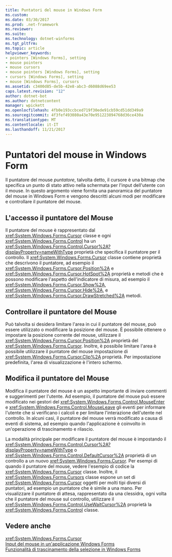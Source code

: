 ```yaml
---
title: Puntatori del mouse in Windows Form
ms.custom: 
ms.date: 03/30/2017
ms.prod: .net-framework
ms.reviewer: 
ms.suite: 
ms.technology: dotnet-winforms
ms.tgt_pltfrm: 
ms.topic: article
helpviewer_keywords:
- pointers [Windows Forms], setting
- mouse pointers
- mouse cursors
- mouse pointers [Windows Forms], setting
- cursors [Windows Forms], setting
- mouse [Windows Forms], cursors
ms.assetid: c3400d85-de5b-42e8-abc3-d6088d69ee53
caps.latest.revision: "12"
author: dotnet-bot
ms.author: dotnetcontent
manager: wpickett
ms.openlocfilehash: 4fb0e193ccbced719f30ede91cb59cd51dd349a9
ms.sourcegitcommit: 4f3fef493080a43e70e951223894768d36ce430a
ms.translationtype: MT
ms.contentlocale: it-IT
ms.lasthandoff: 11/21/2017
---
```

# <a name="mouse-pointers-in-windows-forms"></a>Puntatori del mouse in Windows Form
Il puntatore del mouse *puntatore*, talvolta detto, il cursore è una bitmap che specifica un punto di stato attivo nella schermata per l'input dell'utente con il mouse. In questo argomento viene fornita una panoramica del puntatore del mouse in Windows Form e vengono descritti alcuni modi per modificare e controllare il puntatore del mouse.  
  
## <a name="accessing-the-mouse-pointer"></a>L'accesso il puntatore del Mouse  
 Il puntatore del mouse è rappresentato dal <xref:System.Windows.Forms.Cursor> classe e ogni <xref:System.Windows.Forms.Control> ha un <xref:System.Windows.Forms.Control.Cursor%2A?displayProperty=nameWithType> proprietà che specifica il puntatore per il controllo. Il <xref:System.Windows.Forms.Cursor> classe contiene proprietà che descrivono il puntatore, ad esempio il <xref:System.Windows.Forms.Cursor.Position%2A> e <xref:System.Windows.Forms.Cursor.HotSpot%2A> proprietà e metodi che è possono modificare l'aspetto dell'indicatore di misura, ad esempio il <xref:System.Windows.Forms.Cursor.Show%2A>, <xref:System.Windows.Forms.Cursor.Hide%2A>, e <xref:System.Windows.Forms.Cursor.DrawStretched%2A> metodi.  
  
## <a name="controlling-the-mouse-pointer"></a>Controllare il puntatore del Mouse  
 Può talvolta si desidera limitare l'area in cui il puntatore del mouse, può essere utilizzato o modificare la posizione del mouse. È possibile ottenere o impostare la posizione corrente del mouse, utilizzare il <xref:System.Windows.Forms.Cursor.Position%2A> proprietà del <xref:System.Windows.Forms.Cursor>. Inoltre, è possibile limitare l'area è possibile utilizzare il puntatore del mouse impostazione di <xref:System.Windows.Forms.Cursor.Clip%2A> proprietà. Per impostazione predefinita, l'area di visualizzazione è l'intero schermo.  
  
## <a name="changing-the-mouse-pointer"></a>Modifica il puntatore del Mouse  
 Modifica il puntatore del mouse è un aspetto importante di inviare commenti e suggerimenti per l'utente. Ad esempio, il puntatore del mouse può essere modificato nei gestori del <xref:System.Windows.Forms.Control.MouseEnter> e <xref:System.Windows.Forms.Control.MouseLeave> gli eventi per informare l'utente che si verificano i calcoli e per limitare l'interazione dell'utente nel controllo. In alcuni casi, il puntatore del mouse verrà modificato a causa di eventi di sistema, ad esempio quando l'applicazione è coinvolto in un'operazione di trascinamento e rilascio.  
  
 La modalità principale per modificare il puntatore del mouse è impostando il <xref:System.Windows.Forms.Control.Cursor%2A?displayProperty=nameWithType> o <xref:System.Windows.Forms.Control.DefaultCursor%2A> proprietà di un controllo a un nuovo <xref:System.Windows.Forms.Cursor>. Per esempi di quando il puntatore del mouse, vedere l'esempio di codice la <xref:System.Windows.Forms.Cursor> classe. Inoltre, il <xref:System.Windows.Forms.Cursors> classe espone un set di <xref:System.Windows.Forms.Cursor> oggetti per molti tipi diversi di puntatori, ad esempio un puntatore che è simile a una mano. Per visualizzare il puntatore di attesa, rappresentato da una clessidra, ogni volta che il puntatore del mouse sul controllo, utilizzare il <xref:System.Windows.Forms.Control.UseWaitCursor%2A> proprietà la <xref:System.Windows.Forms.Control> classe.  
  
## <a name="see-also"></a>Vedere anche  
 <xref:System.Windows.Forms.Cursor>  
 [Input del mouse in un'applicazione Windows Forms](../../../docs/framework/winforms/mouse-input-in-a-windows-forms-application.md)  
 [Funzionalità di trascinamento della selezione in Windows Forms](../../../docs/framework/winforms/drag-and-drop-functionality-in-windows-forms.md)
